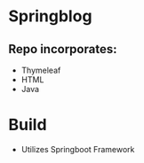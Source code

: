 # Springblog

## Repo incorporates: 

- Thymeleaf
- HTML
- Java

# Build 
- Utilizes Springboot Framework
